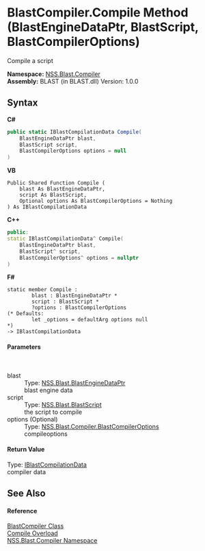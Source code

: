 # BlastCompiler.Compile Method (BlastEngineDataPtr, BlastScript, BlastCompilerOptions)
 

Compile a script

**Namespace:**&nbsp;<a href="26a25caa-f50b-92ad-f15c-dbb9db1493ae.md">NSS.Blast.Compiler</a><br />**Assembly:**&nbsp;BLAST (in BLAST.dll) Version: 1.0.0

## Syntax

**C#**<br />
``` C#
public static IBlastCompilationData Compile(
	BlastEngineDataPtr blast,
	BlastScript script,
	BlastCompilerOptions options = null
)
```

**VB**<br />
``` VB
Public Shared Function Compile ( 
	blast As BlastEngineDataPtr,
	script As BlastScript,
	Optional options As BlastCompilerOptions = Nothing
) As IBlastCompilationData
```

**C++**<br />
``` C++
public:
static IBlastCompilationData^ Compile(
	BlastEngineDataPtr blast, 
	BlastScript^ script, 
	BlastCompilerOptions^ options = nullptr
)
```

**F#**<br />
``` F#
static member Compile : 
        blast : BlastEngineDataPtr * 
        script : BlastScript * 
        ?options : BlastCompilerOptions 
(* Defaults:
        let _options = defaultArg options null
*)
-> IBlastCompilationData 

```


#### Parameters
&nbsp;<dl><dt>blast</dt><dd>Type: <a href="8db5e405-878e-4a0b-b105-f09f3c478935.md">NSS.Blast.BlastEngineDataPtr</a><br />blast engine data</dd><dt>script</dt><dd>Type: <a href="701ebde6-515e-1fd5-a11a-526716112a12.md">NSS.Blast.BlastScript</a><br />the script to compile</dd><dt>options (Optional)</dt><dd>Type: <a href="acd2f6cc-9dc8-39b3-7ff6-2a1a35ecce47.md">NSS.Blast.Compiler.BlastCompilerOptions</a><br />compileoptions</dd></dl>

#### Return Value
Type: <a href="d2afd70e-15cd-df6e-c1b9-6e1d3e9552bd.md">IBlastCompilationData</a><br />compiler data

## See Also


#### Reference
<a href="20a7b82b-c1ca-32fd-17a7-d5eb376d77ee.md">BlastCompiler Class</a><br /><a href="295ded63-2aa9-14c8-1fd7-824b53dbf1be.md">Compile Overload</a><br /><a href="26a25caa-f50b-92ad-f15c-dbb9db1493ae.md">NSS.Blast.Compiler Namespace</a><br />
